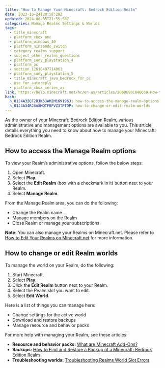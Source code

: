 ```yaml
---
title: "How to Manage Your Minecraft: Bedrock Edition Realm"
date: 2023-10-24T20:58:20Z
updated: 2024-08-05T21:55:58Z
categories: Manage Realms Settings & Worlds
tags:
  - title_minecraft
  - platform_xbox_one
  - platform_windows_10
  - platform_nintendo_switch
  - category_realms_support
  - subject_other_realms_questions
  - platform_sony_playstation_4
  - platform_pc
  - section_12618497714061
  - platform_sony_playstation_5
  - title_minecraft_java_bedrock_for_pc
  - use_for_autoreply
  - platform_xbox_series_xs
link: https://help.minecraft.net/hc/en-us/articles/20686901046669-How-to-Manage-Your-Minecraft-Bedrock-Edition-Realm
hash:
  h_01J4A32QF2RJK6JAM2M16V196J: how-to-access-the-manage-realm-options
  h_01J4A34RJ6A8MQTFBPVZ3TPTDP: how-to-change-or-edit-realm-worlds
---
```


As the owner of your Minecraft: Bedrock Edition Realm, various administrative and management options are available to you. This article details everything you need to know about how to manage your Minecraft: Bedrock Edition Realm.

## How to access the Manage Realm options

To view your Realm’s administrative options, follow the below steps:

1.  Open Minecraft.
2.  Select **Play**.
3.  Select the **Edit Realm** (box with a checkmark in it) button next to your Realm.
4.  Select **Manage Realm**.

From the Manage Realm area, you can do the following:

- Change the Realm name
- Manage members on the Realm
- Close Realm or manage your subscriptions

**Note:** You can also manage your Realms on Minecraft.net. Please refer to [How to Edit Your Realms on Minecraft.net](./How-to-Edit-Your-Realms-on-Minecraft-net.md) for more information.

## How to change or edit Realm worlds

To manage the world on your Realm, do the following:

1.  Start Minecraft.
2.  Select **Play**.
3.  Click the **Edit Realm** button next to your Realm.
4.  Select the Realm slot you want to edit.
5.  Select **Edit World**.

Here is a list of things you can manage here:

- Change settings for the active world
- Download and restore backups
- Manage resource and behavior packs

For more help with managing your Realm, see these articles:

- **Resource and behavior packs:** [What are Minecraft Add-Ons?](../Minecraft-Marketplace/What-are-Minecraft-Add-Ons.md)
- **Backups:** [How to Find and Restore a Backup of a Minecraft: Bedrock Edition Realm](../Troubleshoot-Minecraft-Realms/How-to-Find-and-Restore-a-Backup-of-a-Minecraft-Bedrock-Edition-Realm.md)
- **Troubleshooting worlds:** [Troubleshooting Realms World Slot Errors](../Troubleshoot-Minecraft-Realms/Troubleshooting-Realms-World-Slot-Errors.md)
